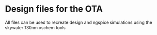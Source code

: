 # Design files for the OTA
All files can be used to recreate design and ngspice simulations using the skywater 130nm xschem tools
